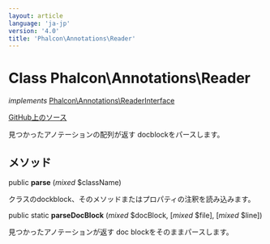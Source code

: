```yaml
---
layout: article
language: 'ja-jp'
version: '4.0'
title: 'Phalcon\Annotations\Reader'
---
```


# Class **Phalcon\Annotations\Reader**

*implements* [Phalcon\Annotations\ReaderInterface](api/Phalcon_Annotations_ReaderInterface)

<a href="https://github.com/phalcon/cphalcon/tree/v4.0.0/phalcon/annotations/reader.zep" class="btn btn-default btn-sm">GitHub上のソース</a>

見つかったアノテーションの配列が返す docblockをパースします。

## メソッド

public **parse** (*mixed* $className)

クラスのdockblock、そのメソッドまたはプロパティの注釈を読み込みます。

public static **parseDocBlock** (*mixed* $docBlock, [*mixed* $file], [*mixed* $line])

見つかったアノテーションが返す doc blockをそのままパースします。